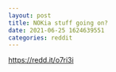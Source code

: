 ```yaml
--- 
layout: post 
title: NOKia stuff going on? 
date: 2021-06-25 1624639551 
categories: reddit 
--- 
```

https://redd.it/o7ri3i